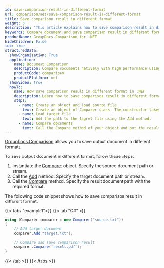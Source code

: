 ```yaml
---
id: save-comparison-result-in-different-format
url: comparison/net/save-comparison-result-in-different-format
title: Save comparison result in different format
weight: 3
description: "This article explains how to save comparison result in different format after files comparison within your .NET applications using GroupDocs.Comparison for .NET."
keywords: Compare document and save comparison result in different format
productName: GroupDocs.Comparison for .NET
hideChildren: False
toc: True
structuredData:
  showOrganization: True
  application:
    name: Document Comparison
    description: Compare documents natively with high performance using C# language and GroupDocs.Comparison for .NET
    productCode: comparison
    productPlatform: net
  showVideo: True
  howTo:
    name: How save comparison result in different format in .NET
    description: Learn how to save comparison result in different format in .NET step by step
    steps:
      - name: Create an object and load source file
        text: Create an object of Comparer class. The constructor takes the source file path parameter. You may specify absolute or relative file path as per your requirements.
      - name: Load target file
        text: Add the path to the tagret file using the Add method.
      - name: Compare documents
        text: Call the Compare method of your object and put the resulting file path parameter.
---
```


[GroupDocs.Comparison](https://products.groupdocs.com/comparison/net) allows you to save output document in different formats.

To save output document in different format, follow these steps:

1.  Instantiate the [Comparer](https://reference.groupdocs.com/net/comparison/groupdocs.comparison/comparer) object. Specify the source document path or stream.
2.  Call the [Add](https://reference.groupdocs.com/net/comparison/groupdocs.comparison/comparer/methods/add/index) method. Specify the target document path or stream.
3.  Call the [Compare](https://reference.groupdocs.com/net/comparison/groupdocs.comparison/comparer/methods/compare/index) method. Specify the result document path with the required format.

The following code snippet shows how to save comparison result in different format:

{{< tabs "example1">}}
{{< tab "C#" >}}
```csharp
using (Comparer comparer = new Comparer("source.txt"))
{
    // Add target document
    comparer.Add("target.txt");

    // Compare and save comparison result
    comparer.Compare("result.pdf");
}
```
{{< /tab >}}
{{< /tabs >}}
